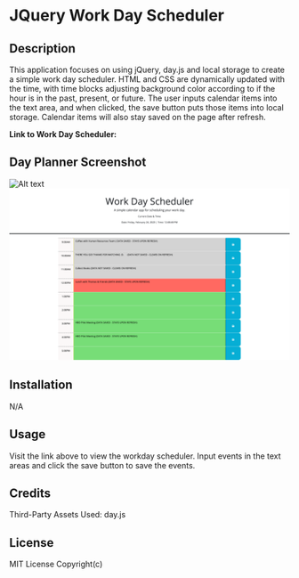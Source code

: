 # JQuery Work Day Scheduler

## Description

This application focuses on using jQuery, day.js and local storage to create a simple work day scheduler. HTML and CSS are dynamically updated with the time, with time blocks adjusting background color according to if the hour is in the past, present, or future. The user inputs calendar items into the text area, and when clicked, the save button puts those items into local storage. Calendar items will also stay saved on the page after refresh.

**Link to Work Day Scheduler:** 



## Day Planner Screenshot
![Alt text](images/gif.GIF)
![Alt text](<images/Third-Paarty API's Work Day Scheduler.png>)


## Installation

N/A

## Usage

Visit the link above to view the workday scheduler. Input events in the text areas and click the save button to save the events.

## Credits

Third-Party Assets Used: day.js

## License

MIT License Copyright(c) 